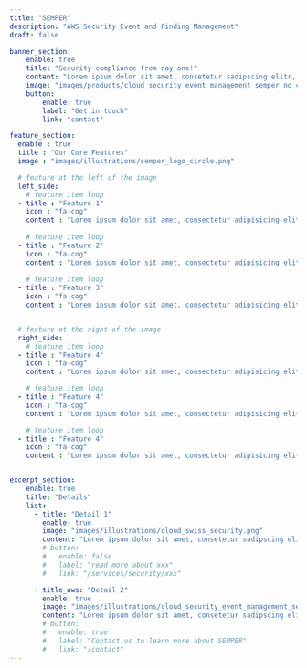 ```yaml
---
title: "SEMPER"
description: "AWS Security Event and Finding Management"
draft: false

banner_section:
    enable: true
    title: "Security compliance from day one!"
    content: "Lorem ipsum dolor sit amet, consetetur sadipscing elitr, sed diam nonumy eirmod tempor invidunt ut labore et dolore magna aliquyam erat, sed diam voluptua. At vero eos et accusam et justo duo dolores et ea rebum. Stet clita kasd gubergren, no sea takimata sanctus est Lorem ipsum dolor sit amet. Lorem ipsum dolor sit amet, consetetur sadipscing elitr, sed diam nonumy eirmod tempor invidunt ut labore et dolore magna aliquyam erat, sed diam voluptua. At vero eos et accusam et justo duo dolores et ea rebum. Stet clita kasd gubergren, no sea takimata sanctus est Lorem ipsum dolor sit amet."
    image: "images/products/cloud_security_event_management_semper_no_circle.png"
    button:
        enable: true
        label: "Get in touch"
        link: "contact"

feature_section:
  enable : true
  title : "Our Core Features"
  image : "images/illustrations/semper_logo_circle.png"

  # feature at the left of the image
  left_side:
    # feature item loop
  - title : "Feature 1"
    icon : "fa-cog"
    content : "Lorem ipsum dolor sit amet, consectetur adipisicing elit. Voluptatem, inventore?"
    
    # feature item loop
  - title : "Feature 2"
    icon : "fa-cog"
    content : "Lorem ipsum dolor sit amet, consectetur adipisicing elit. Voluptatem, inventore?"
    
    # feature item loop
  - title : "Feature 3"
    icon : "fa-cog"
    content : "Lorem ipsum dolor sit amet, consectetur adipisicing elit. Voluptatem, inventore?"


  # feature at the right of the image
  right_side:
    # feature item loop
  - title : "Feature 4"
    icon : "fa-cog"
    content : "Lorem ipsum dolor sit amet, consectetur adipisicing elit. Voluptatem, inventore?"

    # feature item loop
  - title : "Feature 4"
    icon : "fa-cog"
    content : "Lorem ipsum dolor sit amet, consectetur adipisicing elit. Voluptatem, inventore?"

    # feature item loop
  - title : "Feature 4"
    icon : "fa-cog"
    content : "Lorem ipsum dolor sit amet, consectetur adipisicing elit. Voluptatem, inventore?"


excerpt_section:
    enable: true
    title: "Details"
    list:
      - title: "Detail 1"
        enable: true
        image: "images/illustrations/cloud_swiss_security.png"
        content: "Lorem ipsum dolor sit amet, consetetur sadipscing elitr, sed diam nonumy eirmod tempor invidunt ut labore et dolore magna aliquyam erat, sed diam voluptua. At vero eos et accusam et justo duo dolores et ea rebum. Stet clita kasd gubergren, no sea takimata sanctus est Lorem ipsum dolor sit amet"
        # button:
        #   enable: false
        #   label: "read more about xxx"
        #   link: "/services/security/xxx"

      - title_aws: "Detail 2"
        enable: true
        image: "images/illustrations/cloud_security_event_management_semper.png"
        content: "Lorem ipsum dolor sit amet, consetetur sadipscing elitr, sed diam nonumy eirmod tempor invidunt ut labore et dolore magna aliquyam erat, sed diam voluptua. At vero eos et accusam et justo duo dolores et ea rebum. Stet clita kasd gubergren, no sea takimata sanctus est Lorem ipsum dolor sit amet"
        # button:
        #   enable: true
        #   label: "Contact us to learn more about SEMPER"
        #   link: "/contact"
---
```

